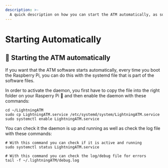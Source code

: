 ```yaml
---
description: >-
  A quick description on how you can start the ATM automatically, as soon as the Raspberry Pi has booted.
---
```


# Starting Automatically

## 🚀 Starting the ATM automatically

If you want that the ATM software starts automatically, every time you boot the Raspberry Pi, you can do this with the systemd file that is part of the software files.

In order to activate the daemon, you first have to copy the file into the right folder on your Rasperry Pi 🍓 and then enable the daemon with these commands:

```text
cd ~/LightningATM
sudo cp LightningATM.service /etc/systemd/system/LightningATM.service
sudo systemctl enable LightningATM.service
```

You can check it the daemon is up and running as well as check the log file with these commands:

```text
# With this command you can check if it is active and running
sudo systemctl status LightningATM.service

# With this command you can check the log/debug file for errors
tail -f ~/.lightningATM/debug.log
```
